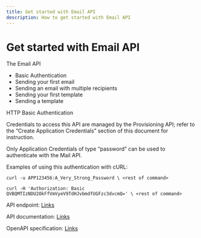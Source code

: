 ```yaml
---
title: Get started with Email API
description: How to get started with Email API
---
```


# Get started with Email API

The Email API 

- Basic Authentication
- Sending your first email
- Sending an email with multiple recipients
- Sending your first template
- Sending a template 


HTTP Basic Authentication

Credentials to access this API are managed by the Provisioning API; refer to the “Create Application Credentials” section of this document for instruction. 

Only Application Credentials of type “password” can be used to authenticate with the Mail API.


Examples of using this authentication with cURL:

`curl -u APP123456:A_Very_Strong_Password \
    <rest of command>`

`curl -H 'Authorization: Basic QVBQMTIzNDU2OkFfVmVyeV9TdHJvbmdfUGFzc3dvcmQ=' \
    <rest of command>`





API endpoint:
[Links](https://mail-api.ser.emailrouter-development.com/)

API documentation:
[Links](https://mail-api-docs.ser.emailrouter-development.com/)

OpenAPI specification:
[Links](https://mail-api-docs.ser.emailrouter-development.com/spec.json)
